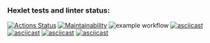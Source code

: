 ### Hexlet tests and linter status:
[![Actions Status](https://github.com/NikolayZemelko/python-project-lvl1/workflows/hexlet-check/badge.svg)](https://github.com/NikolayZemelko/python-project-lvl1/actions)
[![Maintainability](https://api.codeclimate.com/v1/badges/a99a88d28ad37a79dbf6/maintainability)](https://codeclimate.com/github/codeclimate/codeclimate/maintainability)
![example workflow](https://github.com/NikolayZemelko/python-project-lvl1/actions/workflows/my-first-workflow.yml/badge.svg?event=push)
[![asciicast](https://asciinema.org/a/489927.svg)](https://asciinema.org/a/489927)
[![asciicast](https://asciinema.org/a/490225.svg)](https://asciinema.org/a/490225)
[![asciicast](https://asciinema.org/a/490272.svg)](https://asciinema.org/a/490272)
[![asciicast](https://asciinema.org/a/491041.svg)](https://asciinema.org/a/491041)
